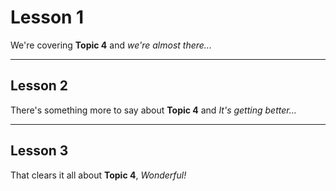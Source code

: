 # Lesson 1

We're covering **Topic 4** and _we're almost there..._

---

## Lesson 2

There's something more to say about **Topic 4** and _It's getting better..._

---

## Lesson 3

That clears it all about **Topic 4**, _Wonderful\!_
